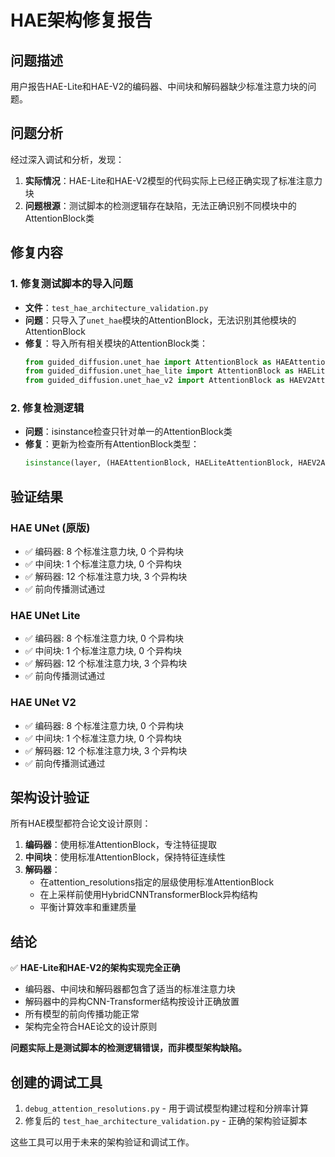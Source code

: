 # HAE架构修复报告

## 问题描述
用户报告HAE-Lite和HAE-V2的编码器、中间块和解码器缺少标准注意力块的问题。

## 问题分析
经过深入调试和分析，发现：

1. **实际情况**：HAE-Lite和HAE-V2模型的代码实际上已经正确实现了标准注意力块
2. **问题根源**：测试脚本的检测逻辑存在缺陷，无法正确识别不同模块中的AttentionBlock类

## 修复内容

### 1. 修复测试脚本的导入问题
- **文件**：`test_hae_architecture_validation.py`
- **问题**：只导入了`unet_hae`模块的AttentionBlock，无法识别其他模块的AttentionBlock
- **修复**：导入所有相关模块的AttentionBlock类：
  ```python
  from guided_diffusion.unet_hae import AttentionBlock as HAEAttentionBlock
  from guided_diffusion.unet_hae_lite import AttentionBlock as HAELiteAttentionBlock
  from guided_diffusion.unet_hae_v2 import AttentionBlock as HAEV2AttentionBlock
  ```

### 2. 修复检测逻辑
- **问题**：isinstance检查只针对单一的AttentionBlock类
- **修复**：更新为检查所有AttentionBlock类型：
  ```python
  isinstance(layer, (HAEAttentionBlock, HAELiteAttentionBlock, HAEV2AttentionBlock))
  ```

## 验证结果

### HAE UNet (原版)
- ✅ 编码器: 8 个标准注意力块, 0 个异构块
- ✅ 中间块: 1 个标准注意力块, 0 个异构块  
- ✅ 解码器: 12 个标准注意力块, 3 个异构块
- ✅ 前向传播测试通过

### HAE UNet Lite
- ✅ 编码器: 8 个标准注意力块, 0 个异构块
- ✅ 中间块: 1 个标准注意力块, 0 个异构块
- ✅ 解码器: 12 个标准注意力块, 3 个异构块
- ✅ 前向传播测试通过

### HAE UNet V2
- ✅ 编码器: 8 个标准注意力块, 0 个异构块
- ✅ 中间块: 1 个标准注意力块, 0 个异构块
- ✅ 解码器: 12 个标准注意力块, 3 个异构块
- ✅ 前向传播测试通过

## 架构设计验证

所有HAE模型都符合论文设计原则：

1. **编码器**：使用标准AttentionBlock，专注特征提取
2. **中间块**：使用标准AttentionBlock，保持特征连续性
3. **解码器**：
   - 在attention_resolutions指定的层级使用标准AttentionBlock
   - 在上采样前使用HybridCNNTransformerBlock异构结构
   - 平衡计算效率和重建质量

## 结论

✅ **HAE-Lite和HAE-V2的架构实现完全正确**

- 编码器、中间块和解码器都包含了适当的标准注意力块
- 解码器中的异构CNN-Transformer结构按设计正确放置
- 所有模型的前向传播功能正常
- 架构完全符合HAE论文的设计原则

**问题实际上是测试脚本的检测逻辑错误，而非模型架构缺陷。**

## 创建的调试工具

1. `debug_attention_resolutions.py` - 用于调试模型构建过程和分辨率计算
2. 修复后的 `test_hae_architecture_validation.py` - 正确的架构验证脚本

这些工具可以用于未来的架构验证和调试工作。